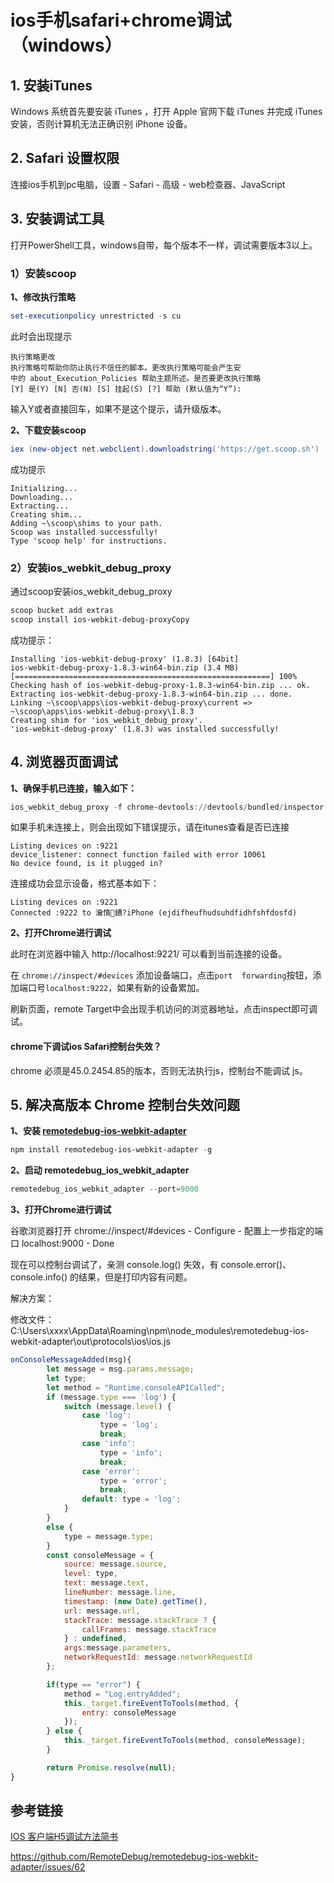 # ios手机safari+chrome调试（windows）

## 1. 安装iTunes

Windows 系统首先要安装 iTunes ，打开 Apple 官网下载 iTunes 并完成 iTunes  安装，否则计算机无法正确识别 iPhone 设备。



## 2. Safari 设置权限

连接ios手机到pc电脑，设置 - Safari - 高级 - web检查器、JavaScript



## 3. 安装调试工具

打开PowerShell工具，windows自带，每个版本不一样，调试需要版本3以上。

### 1）安装scoop

**1、修改执行策略**

```powershell
set-executionpolicy unrestricted -s cu
```

此时会出现提示

```
执行策略更改
执行策略可帮助你防止执行不信任的脚本。更改执行策略可能会产生安
中的 about_Execution_Policies 帮助主题所述。是否要更改执行策略
[Y] 是(Y) [N] 否(N) [S] 挂起(S) [?] 帮助 (默认值为“Y”): 
```

输入Y或者直接回车，如果不是这个提示，请升级版本。

**2、下载安装scoop**

```powershell
iex (new-object net.webclient).downloadstring('https://get.scoop.sh')
```

成功提示

```
Initializing...
Downloading...
Extracting...
Creating shim...
Adding ~\scoop\shims to your path.
Scoop was installed successfully!
Type 'scoop help' for instructions.
```

### 2）安装ios_webkit_debug_proxy

通过scoop安装ios_webkit_debug_proxy

```powershell
scoop bucket add extras
scoop install ios-webkit-debug-proxyCopy
```


成功提示：

```
Installing 'ios-webkit-debug-proxy' (1.8.3) [64bit]
ios-webkit-debug-proxy-1.8.3-win64-bin.zip (3.4 MB) [=========================================================] 100%
Checking hash of ios-webkit-debug-proxy-1.8.3-win64-bin.zip ... ok.
Extracting ios-webkit-debug-proxy-1.8.3-win64-bin.zip ... done.
Linking ~\scoop\apps\ios-webkit-debug-proxy\current => ~\scoop\apps\ios-webkit-debug-proxy\1.8.3
Creating shim for 'ios_webkit_debug_proxy'.
'ios-webkit-debug-proxy' (1.8.3) was installed successfully!
```

## 4. 浏览器页面调试

**1、确保手机已连接，输入如下：**

```powershell
ios_webkit_debug_proxy -f chrome-devtools://devtools/bundled/inspector.htmlCopy
```

如果手机未连接上，则会出现如下错误提示，请在itunes查看是否已连接

```
Listing devices on :9221
device_listener: connect function failed with error 10061
No device found, is it plugged in?
```

连接成功会显示设备，格式基本如下：

```
Listing devices on :9221
Connected :9222 to 瀹惰鐨?iPhone (ejdifheufhudsuhdfidhfshfdosfd)
```

**2、打开Chrome进行调试**

此时在浏览器中输入 http://localhost:9221/ 可以看到当前连接的设备。

在 `chrome://inspect/#devices` 添加设备端口，点击`port  forwarding`按钮，添加端口号`localhost:9222`，如果有新的设备累加。

刷新页面，remote Target中会出现手机访问的浏览器地址，点击inspect即可调试。

#### chrome下调试ios Safari控制台失效？

chrome 必须是45.0.2454.85的版本，否则无法执行js，控制台不能调试 js。



## 5. 解决高版本 Chrome 控制台失效问题

**1、安装 [remotedebug-ios-webkit-adapter](https://github.com/RemoteDebug/remotedebug-ios-webkit-adapter#getting-started)**

```powershell
npm install remotedebug-ios-webkit-adapter -g
```

**2、启动 remotedebug_ios_webkit_adapter**

```powershell
remotedebug_ios_webkit_adapter --port=9000
```

**3、打开Chrome进行调试**

谷歌浏览器打开 chrome://inspect/#devices - Configure - 配置上一步指定的端口  localhost:9000 - Done

现在可以控制台调试了，亲测 console.log() 失效，有 console.error()、console.info() 的结果，但是打印内容有问题。

解决方案：

修改文件：C:\Users\xxxx\AppData\Roaming\npm\node_modules\remotedebug-ios-webkit-adapter\out\protocols\ios\ios.js

```js
onConsoleMessageAdded(msg){
        let message = msg.params.message;
        let type;
        let method = "Runtime.consoleAPICalled";
        if (message.type === 'log') {
            switch (message.level) {
                case 'log':
                    type = 'log';
                    break;
                case 'info':
                    type = 'info';
                    break;
                case 'error':
                    type = 'error';
                    break;
                default: type = 'log';
            }
        }
        else {
            type = message.type;
        }
        const consoleMessage = {
            source: message.source,
            level: type,
            text: message.text,
            lineNumber: message.line,
            timestamp: (new Date).getTime(),
            url: message.url,
            stackTrace: message.stackTrace ? {
                callFrames: message.stackTrace
            } : undefined,
            args:message.parameters,
            networkRequestId: message.networkRequestId
        };

        if(type == "error") {
            method = "Log.entryAdded";
            this._target.fireEventToTools(method, {
	            entry: consoleMessage
	        });
        } else {
        	this._target.fireEventToTools(method, consoleMessage);
        }

        return Promise.resolve(null);
}
```

 

## 参考链接

[IOS 客户端H5调试方法简书](https://www.jianshu.com/p/37ce82651948)

<https://github.com/RemoteDebug/remotedebug-ios-webkit-adapter/issues/62>

